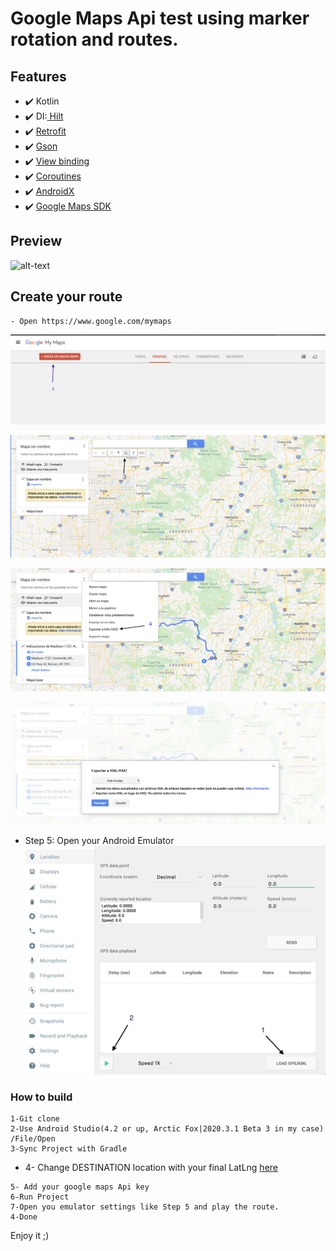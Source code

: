 # Google Maps Api test using marker rotation and routes. 

## Features

* ✔️ Kotlin
* ✔️ DI:[ Hilt](https://developer.android.com/training/dependency-injection/hilt-android)
* ✔️ [Retrofit](https://github.com/square/retrofit)
* ✔️ [Gson](https://github.com/google/gson)
* ✔️ [View binding](https://developer.android.com/topic/libraries/view-binding)
* ✔️ [Coroutines](https://developer.android.com/topic/libraries/architecture/coroutines)
* ✔️ [AndroidX](https://developer.android.com/jetpack/androidx)
* ✔️ [Google Maps SDK](https://developers.google.com/maps/documentation/android-sdk/overview)

## Preview
![alt-text](docs/record.gif)

## Create your route
```
- Open https://www.google.com/mymaps
```

![Step1](docs/step1.png)

![Step2](docs/step2.png)

![Step3](docs/step3.png)

![Step4](docs/step4.png)

- Step 5: Open your Android Emulator
![Step5](docs/step5.png)



### How to build
```
1-Git clone
2-Use Android Studio(4.2 or up, Arctic Fox|2020.3.1 Beta 3 in my case) /File/Open
3-Sync Project with Gradle
```
* 4- Change DESTINATION location with your final LatLng [here](app/src/main/java/com/carlyadam/routes/data/api/ApiService.kt)
```
5- Add your google maps Api key
6-Run Project
7-Open you emulator settings like Step 5 and play the route. 
4-Done
```

Enjoy it ;)
